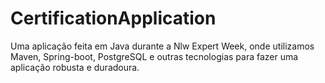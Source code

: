 # CertificationApplication

Uma aplicação feita em Java durante a Nlw Expert Week, onde utilizamos Maven, Spring-boot, PostgreSQL e outras tecnologias para fazer uma aplicação robusta e duradoura. 




